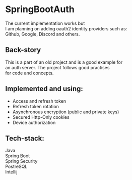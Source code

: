 # SpringBootAuth
The current implementation works but<br>
I am planning on adding oauth2 identity providers such as:<br>
Github, Google, Discord and others.<br>

## Back-story
This is a part of an old project and is a good example for <br>
an auth server. The project follows good practises<br>
for code and concepts. <br>

## Implemented and using:
- Access and refresh token
- Refresh token rotation
- Asynchronous encryption (public and private keys)
- Secured Http-Only cookies
- Device authorization

## Tech-stack:
Java <br>
Spring Boot<br>
Spring Security<br>
PostreSQL<br>
Intellij<br>

